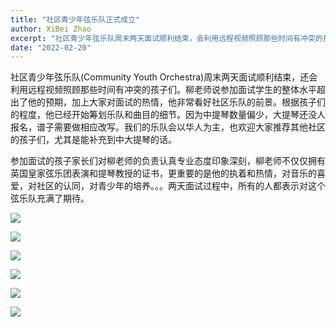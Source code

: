 ```yaml
---
title: "社区青少年弦乐队正式成立"
author: XiBei Zhao
excerpt: "社区青少年弦乐队周末两天面试顺利结束，会利用远程视频照顾那些时间有冲突的孩子们。柳老师说参加面试学生的整体水平超出了他的预期，加上大家对面试的热情，他非常看好社区乐队的前景。根据孩子们的程度，他已经开始筹划乐队和曲目的细节。参加面试的孩子家长们对柳老师的负责认真专业态度印象深刻，柳老师不仅仅拥有英国皇家弦乐团表演和提琴教授的双证书，更重要的是他的执着和热情，对音乐的喜爱，对社区的认同，对青少年的培养。。。两天面试过程中，所有的人都表示对这个弦乐队充满了期待。"
date: "2022-02-20"
---
```


社区青少年弦乐队(Community Youth Orchestra)周末两天面试顺利结束，还会利用远程视频照顾那些时间有冲突的孩子们。柳老师说参加面试学生的整体水平超出了他的预期，加上大家对面试的热情，他非常看好社区乐队的前景。根据孩子们的程度，他已经开始筹划乐队和曲目的细节。因为中提琴数量偏少，大提琴还没人报名，谱子需要做相应改写。我们的乐队会以华人为主，也欢迎大家推荐其他社区的孩子们，尤其是能补充到中大提琴的话。

参加面试的孩子家长们对柳老师的负责认真专业态度印象深刻，柳老师不仅仅拥有英国皇家弦乐团表演和提琴教授的证书，更重要的是他的执着和热情，对音乐的喜爱，对社区的认同，对青少年的培养。。。两天面试过程中，所有的人都表示对这个弦乐队充满了期待。

![](https://res.cloudinary.com/dhngj18do/image/upload/f_auto,q_auto/v1/images/Wechat%20Image_20220220164323)

![](https://res.cloudinary.com/dhngj18do/image/upload/f_auto,q_auto/v1/images/Wechat%20Image_20220220164241)

![](https://res.cloudinary.com/dhngj18do/image/upload/f_auto,q_auto/v1/images/Wechat%20Image_20220220164355)

![](https://res.cloudinary.com/dhngj18do/image/upload/f_auto,q_auto/v1/images/Wechat%20Image_20220220164346)

![](https://res.cloudinary.com/dhngj18do/image/upload/f_auto,q_auto/v1/images/Wechat%20Image_20220220164332)

![](https://res.cloudinary.com/dhngj18do/image/upload/f_auto,q_auto/v1/images/Wechat%20Image_20220220164339)
